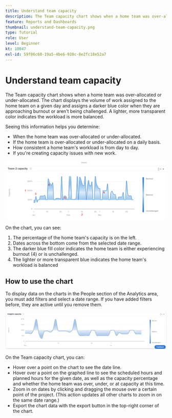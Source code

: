 ```yaml
---
title: Understand team capacity
description: The Team capacity chart shows when a home team was over-allocated or under-allocated.
feature: Reports and Dashboards
thumbnail: understand-team-capacity.png
type: Tutorial
role: User
level: Beginner
kt: 10047
exl-id: 59f86c60-19a5-4be6-920c-8e2fc18e52a7
---
```

# Understand team capacity

The Team capacity chart shows when a home team was over-allocated or under-allocated. The chart displays the volume of work assigned to the home team on a given day and assigns a darker blue color when they are approaching burnout or aren't being challenged. A lighter, more transparent color indicates the workload is more balanced.

Seeing this information helps you determine:

* When the home team was over-allocated or under-allocated.
* If the home team is over-allocated or under-allocated on a daily basis.
* How consistent a home team's workload is from day to day.
* If you're creating capacity issues with new work.

![An image showing a team capacity chart with numbers on areas described in the bullets below](assets/section-3-4.png)

On the chart, you can see:

1. The percentage of the home team's capacity is on the left.
1. Dates across the bottom come from the selected date range.
1. The darker blue fill color indicates the home team is either experiencing burnout (4) or is unchallenged.
1. The lighter or more transparent blue indicates the home team's workload is balanced

## How to use the chart

To display data on the charts in the People section of the Analytics area, you must add filters and select a date range. If you have added filters before, they are active until you remove them.

![An image showing a team capacity chart](assets/section-3-5.png)

On the Team capacity chart, you can:

* Hover over a point on the chart to see the date line.
* Hover over a point on the graphed line to see the scheduled hours and planned hours for the given date, as well as the capacity percentage and whether the home team was over, under, or at capacity at this time.
* Zoom in on dates by clicking and dragging the mouse over a certain point of the project. (This action updates all other charts to zoom in on the same date range.)
* Export the chart data with the export button in the top-right corner of the chart.
